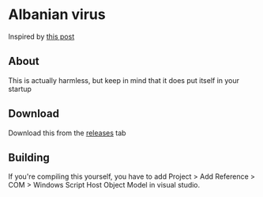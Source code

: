 # Albanian virus
Inspired by [this post](https://www.reddit.com/r/masterhacker/comments/hbo7j2)

## About
This is actually harmless, but keep in mind that it does put itself in your startup

## Download
Download this from the [releases](https://github.com/yarinvasket/Albanian-virus/releases/latest) tab

## Building
If you're compiling this yourself, you have to add Project > Add Reference > COM > Windows Script Host Object Model in visual studio.